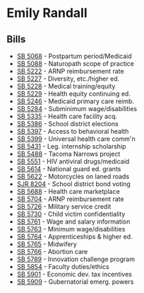 # Emily Randall
## Bills
* [SB 5068](bill/2021-22/sb/5068/) - Postpartum period/Medicaid
* [SB 5088](bill/2021-22/sb/5088/) - Naturopath scope of practice
* [SB 5222](bill/2021-22/sb/5222/) - ARNP reimbursement rate
* [SB 5227](bill/2021-22/sb/5227/) - Diversity, etc./higher ed.
* [SB 5228](bill/2021-22/sb/5228/) - Medical training/equity
* [SB 5229](bill/2021-22/sb/5229/) - Health equity continuing ed.
* [SB 5246](bill/2021-22/sb/5246/) - Medicaid primary care reimb.
* [SB 5284](bill/2021-22/sb/5284/) - Subminimum wage/disabilities
* [SB 5335](bill/2021-22/sb/5335/) - Health care facility acq.
* [SB 5386](bill/2021-22/sb/5386/) - School district elections
* [SB 5397](bill/2021-22/sb/5397/) - Access to behavioral health
* [SB 5399](bill/2021-22/sb/5399/) - Universal health care comm'n
* [SB 5431](bill/2021-22/sb/5431/) - Leg. internship scholarship
* [SB 5488](bill/2021-22/sb/5488/) - Tacoma Narrows project
* [SB 5551](bill/2021-22/sb/5551/) - HIV antiviral drugs/medicaid
* [SB 5614](bill/2021-22/sb/5614/) - National guard ed. grants
* [SB 5622](bill/2021-22/sb/5622/) - Motorcycles on laned roads
* [SJR 8204](bill/2021-22/sjr/8204/) - School district bond voting
* [SB 5688](bill/2021-22/sb/5688/) - Health care marketplace
* [SB 5704](bill/2021-22/sb/5704/) - ARNP reimbursement rate
* [SB 5726](bill/2021-22/sb/5726/) - Military service credit
* [SB 5730](bill/2021-22/sb/5730/) - Child victim confidentiality
* [SB 5761](bill/2021-22/sb/5761/) - Wage and salary information
* [SB 5763](bill/2021-22/sb/5763/) - Minimum wage/disabilities
* [SB 5764](bill/2021-22/sb/5764/) - Apprenticeships & higher ed.
* [SB 5765](bill/2021-22/sb/5765/) - Midwifery
* [SB 5766](bill/2021-22/sb/5766/) - Abortion care
* [SB 5789](bill/2021-22/sb/5789/) - Innovation challenge program
* [SB 5854](bill/2021-22/sb/5854/) - Faculty duties/ethics
* [SB 5901](bill/2021-22/sb/5901/) - Economic dev. tax incentives
* [SB 5909](bill/2021-22/sb/5909/) - Gubernatorial emerg. powers
